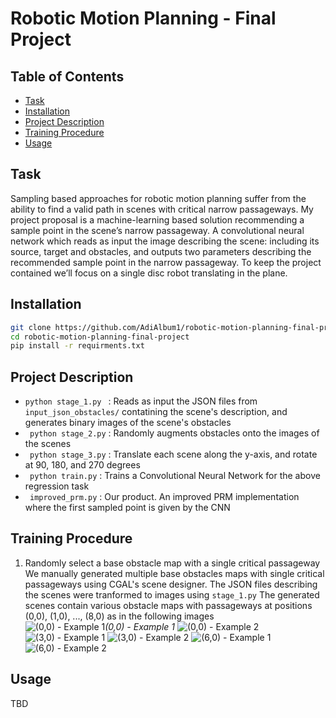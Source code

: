 # Robotic Motion Planning - Final Project

## Table of Contents

- [Task](#task)
- [Installation](#installation)
- [Project Description](#project_description)
- [Training Procedure](#training_procedure)
- [Usage](#usage)

## Task
Sampling based approaches for robotic motion planning suffer from the ability to find a valid path in scenes with critical narrow passageways. My project proposal is a machine-learning based solution recommending a sample point in the scene’s narrow passageway.
A convolutional neural network which reads as input the image describing the scene: including its source, target and obstacles, and outputs two parameters describing the recommended sample point in the narrow passageway.
To keep the project contained we’ll focus on a single disc robot translating in the plane.

## Installation
```sh
git clone https://github.com/AdiAlbum1/robotic-motion-planning-final-project
cd robotic-motion-planning-final-project
pip install -r requirments.txt
```

## Project Description
- ```python stage_1.py ``` : Reads as input the JSON files from ```input_json_obstacles/``` contatining the scene's description, and generates binary images of the scene's obstacles
- ``` python stage_2.py``` : Randomly augments obstacles onto the images of the scenes
- ``` python stage_3.py``` : Translate each scene along the y-axis, and rotate at 90, 180, and 270 degrees
- ``` python train.py``` : Trains a Convolutional Neural Network for the above regression task
- ``` improved_prm.py``` : Our product. An improved PRM implementation where the first sampled point is given by the CNN

## Training Procedure
1. Randomly select a base obstacle map with a single critical passageway
   We manually generated multiple base obstacles maps with single critical passageways using CGAL's scene designer.
   The JSON files describing the scenes were tranformed to images using ```stage_1.py```
   The generated scenes contain various obstacle maps with passageways at positions (0,0), (1,0), ..., (8,0)
   as in the following images
   <br>![(0,0) - Example 1](samples/(0,0)\_1.png)*(0,0) - Example 1*   ![(0,0) - Example 2](samples/(0,0)\_2.png)   ![(3,0) - Example 1](samples/(3,0)\_1.png)   ![(3,0) - Example 2](samples/(3,0)\_2.png)   ![(6,0) - Example 1](samples/(6,0)\_1.png)   ![(6,0) - Example 2](samples/(6,0)\_2.png)

## Usage
TBD